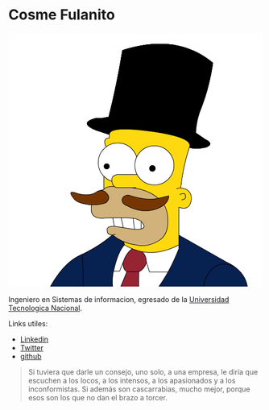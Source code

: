 # Cosme Fulanito

 ![Foto](./img/cosme_fulanito.png)

Ingeniero en Sistemas de informacion, egresado de la [Universidad Tecnologica Nacional](https://www.frba.utn.edu.ar). 


Links utiles:
 * [Linkedin](https://www.linkedin.com/in/cfulanito/)
 * [Twitter](https://twitter.com/cfulanito)
 * [github](https://github.com/cfulanito)

 > Si tuviera que darle un consejo, uno solo, a una empresa, le diría que escuchen a los locos, a los intensos, a los apasionados y a los inconformistas. Si además son cascarrabias, mucho mejor, porque esos son los que no dan el brazo a torcer.


